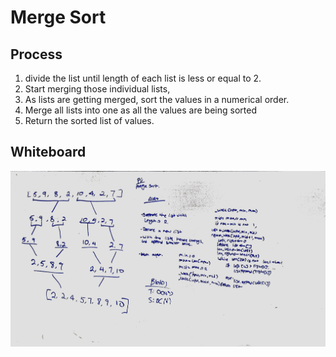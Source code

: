# Merge Sort

## Process
1. divide the list until length of each list is less or equal to 2.
1. Start merging those individual lists,
1. As lists are getting merged, sort the values in a numerical order.
1. Merge all lists into one as all the values are being sorted
1. Return the sorted list of values.

## Whiteboard
![Merge Sort Whiteboard](../../assets/merge_sort.jpg)
